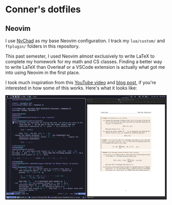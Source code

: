# Conner's dotfiles

## Neovim

I use [NvChad](https://nvchad.com/) as my base Neovim configuration.
I track my `lua/custom/` and `ftplugin/` folders in this repository.

This past semester, I used Neovim almost exclusively to write LaTeX
to complete my homework for my math and CS classes. Finding a better way
to write LaTeX than Overleaf or a VSCode extension is actually what got me
into using Neovim in the first place.

I took much inspiration from this
[YouTube video](https://www.youtube.com/watch?v=DOtM1mrWjUo)
and [blog post](https://castel.dev/post/lecture-notes-1), if you're interested
in how some of this works. Here's what it looks like:

![Neovim + LaTeX](resources/VimTeX.png)
